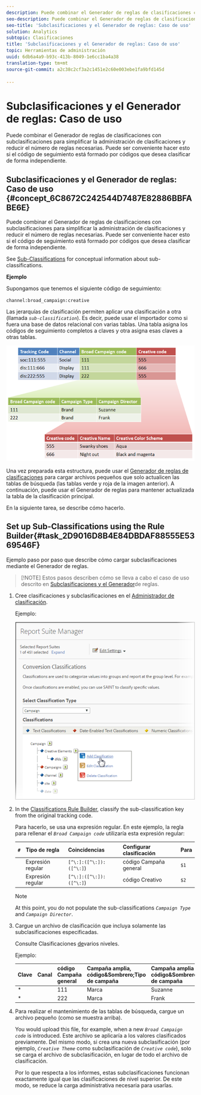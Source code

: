 ```yaml
---
description: Puede combinar el Generador de reglas de clasificaciones con subclasificaciones para simplificar la administración de clasificaciones y reducir el número de reglas necesarias. Puede ser conveniente hacer esto si el código de seguimiento está formado por códigos que desea clasificar de forma independiente.
seo-description: Puede combinar el Generador de reglas de clasificaciones con subclasificaciones para simplificar la administración de clasificaciones y reducir el número de reglas necesarias. Puede ser conveniente hacer esto si el código de seguimiento está formado por códigos que desea clasificar de forma independiente.
seo-title: 'Subclasificaciones y el Generador de reglas: Caso de uso'
solution: Analytics
subtopic: Clasificaciones
title: 'Subclasificaciones y el Generador de reglas: Caso de uso'
topic: Herramientas de administración
uuid: 6db6a4a9-b93c-413b-8049-1e6cc1ba4a38
translation-type: tm+mt
source-git-commit: a2c38c2cf3a2c1451e2c60e003ebe1fa9bfd145d

---
```



# Subclasificaciones y el Generador de reglas: Caso de uso

Puede combinar el Generador de reglas de clasificaciones con subclasificaciones para simplificar la administración de clasificaciones y reducir el número de reglas necesarias. Puede ser conveniente hacer esto si el código de seguimiento está formado por códigos que desea clasificar de forma independiente.

## Subclasificaciones y el Generador de reglas: Caso de uso {#concept_6C8672C242544D7487E82886BBFABE6E}

Puede combinar el Generador de reglas de clasificaciones con subclasificaciones para simplificar la administración de clasificaciones y reducir el número de reglas necesarias. Puede ser conveniente hacer esto si el código de seguimiento está formado por códigos que desea clasificar de forma independiente.

See [Sub-Classifications](../../../components/c-classifications2/c-sub-classifications.md#concept_19EE5513A7DC43C38CC396E96F306CFE) for conceptual information about sub-classifications.

**Ejemplo**

Supongamos que tenemos el siguiente código de seguimiento:

`channel:broad_campaign:creative`

Las jerarquías de clasificación permiten aplicar una clasificación a otra (llamada *`sub-classification`*). Es decir, puede usar el importador como si fuera una base de datos relacional con varias tablas. Una tabla asigna los códigos de seguimiento completos a claves y otra asigna esas claves a otras tablas.

![](assets/sub_class_table.png)

Una vez preparada esta estructura, puede usar el [Generador de reglas de clasificaciones](../../../components/c-classifications2/crb/classification-rule-builder.md) para cargar archivos pequeños que solo actualicen las tablas de búsqueda (las tablas verde y roja de la imagen anterior). A continuación, puede usar el Generador de reglas para mantener actualizada la tabla de la clasificación principal.

En la siguiente tarea, se describe cómo hacerlo.

## Set up Sub-Classifications using the Rule Builder{#task_2D9016D8B4E84DBDAF88555E5369546F}

<!-- 

t_rule_builder_subclass.xml

 -->

Ejemplo paso por paso que describe cómo cargar subclasificaciones mediante el Generador de reglas.

> [!NOTE] Estos pasos describen cómo se lleva a cabo el caso de uso descrito en [Subclasificaciones y el Generador](../../../components/c-classifications2/crb/sub-classification-rule-builder.md)de reglas.

1. Cree clasificaciones y subclasificaciones en el [Administrador de clasificación](https://marketing.adobe.com/resources/help/en_US/reference/classifications.html).

   Ejemplo:

   ![Información del paso](assets/sub_class_create.png)

1. In the [Classifications Rule Builder](../../../components/c-classifications2/crb/classification-rule-builder.md#concept_C1F219E622044D43852EF5168FF7192A), classify the sub-classification key from the original tracking code.

   Para hacerlo, se usa una expresión regular. En este ejemplo, la regla para rellenar el *`Broad Campaign code`* utilizaría esta expresión regular:

   | `#` | Tipo de regla | Coincidencias | Configurar clasificación | Para |
   |---|---|---|---|---|
   |  | Expresión regular | `[^\:]:([^\:]):([^\:]`) | código Campaña general | `$1` |
   |  | Expresión regular | `[^\:]:([^\:]):([^\:]`) | código Creativo | `$2` |

   >[!NOTE]
   >
   >At this point, you do not populate the sub-classifications *`Campaign Type`* and *`Campaign Director`*.

1. Cargue un archivo de clasificación que incluya solamente las subclasificaciones especificadas.

   Consulte Clasificaciones [de](../../../components/c-classifications2/c-sub-classifications.md#concept_35AD906CDDC4441DAAF70664CF76AA0A)varios niveles.

   Ejemplo:

   | Clave | Canal | código Campaña general | Campaña amplia, código&amp;Sombrero;Tipo de campaña | Campaña amplia de código&amp;Sombrero;Director de campaña | ... |
   |---|---|---|---|---|---|
   | * |  | 111 | Marca | Suzanne |  |
   | * |  | 222 | Marca | Frank |  |

1. Para realizar el mantenimiento de las tablas de búsqueda, cargue un archivo pequeño (como se muestra arriba).

   You would upload this file, for example, when a new *`Broad Campaign code`* is introduced. Este archivo se aplicaría a los valores clasificados previamente. Del mismo modo, si crea una nueva subclasificación (por ejemplo, *`Creative Theme`* como subclasificación de *`Creative code`*), solo se carga el archivo de subclasificación, en lugar de todo el archivo de clasificación.

   Por lo que respecta a los informes, estas subclasificaciones funcionan exactamente igual que las clasificaciones de nivel superior. De este modo, se reduce la carga administrativa necesaria para usarlas.

